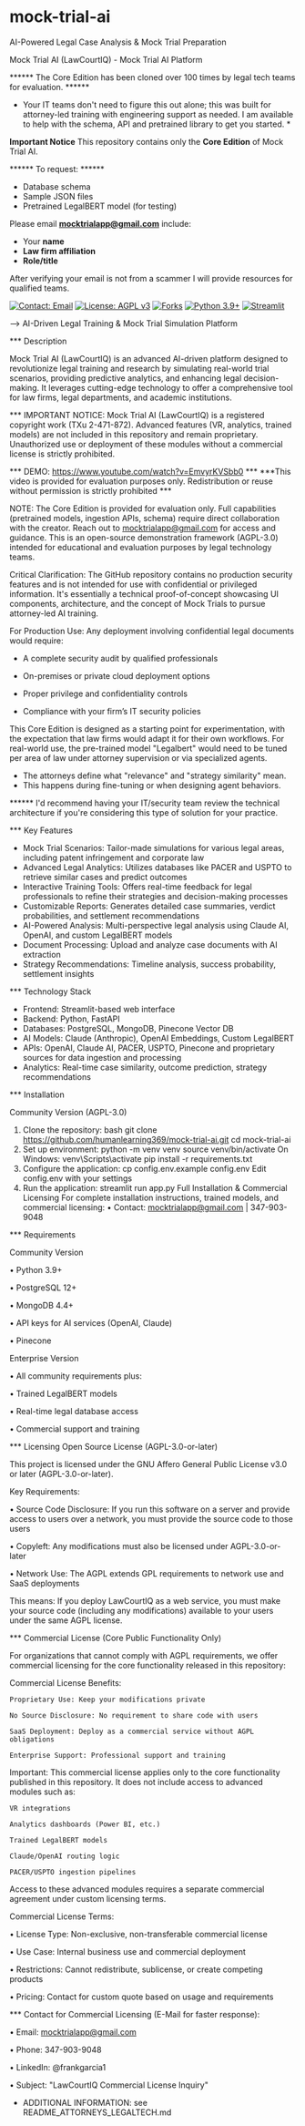 # mock-trial-ai
AI-Powered Legal Case Analysis &amp; Mock Trial Preparation

Mock Trial AI (LawCourtIQ) - Mock Trial AI Platform

****** The Core Edition has been cloned over 100 times by legal tech teams for evaluation. ******

* Your IT teams don't need to figure this out alone; this was built for attorney-led training with engineering support as needed. I am available to help with the schema, API and pretrained library to get you started. *

**Important Notice**
This repository contains only the **Core Edition** of Mock Trial AI. 

****** To request: ******
- Database schema
- Sample JSON files
- Pretrained LegalBERT model (for testing)

Please email **mocktrialapp@gmail.com** include:
- Your **name**
- **Law firm affiliation**
- **Role/title**
  
After verifying your email is not from a scammer I will provide resources for qualified teams.  

[![Contact: Email](https://img.shields.io/badge/Contact-Email-blue)](mailto:mocktrialapp@gmail.com)
[![License: AGPL v3](https://img.shields.io/badge/License-AGPL_v3-blue.svg)](https://www.gnu.org/licenses/agpl-3.0)
[![Forks](https://img.shields.io/github/forks/humanlearning369/mock-trial-ai.svg?style=social)](https://github.com/humanlearning369/mock-trial-ai/fork)
[![Python 3.9+](https://img.shields.io/badge/python-3.9+-blue.svg)](https://www.python.org/downloads/)
[![Streamlit](https://img.shields.io/badge/framework-Streamlit-red.svg)](https://streamlit.io/)

--> AI-Driven Legal Training & Mock Trial Simulation Platform

*** Description

Mock Trial AI (LawCourtIQ) is an advanced AI-driven platform designed to revolutionize legal training and research by simulating real-world trial scenarios, providing predictive analytics, and enhancing legal decision-making. It leverages cutting-edge technology to offer a comprehensive tool for law firms, legal departments, and academic institutions.

*** IMPORTANT NOTICE: Mock Trial AI (LawCourtIQ) is a registered copyright work (TXu 2-471-872). Advanced features (VR, analytics, trained models) are not included in this repository and remain proprietary. Unauthorized use or deployment of these modules without a commercial license is strictly prohibited.

*** DEMO: https://www.youtube.com/watch?v=EmvyrKVSbb0 ***
***This video is provided for evaluation purposes only. Redistribution or reuse without permission is strictly prohibited ***

NOTE: The Core Edition is provided for evaluation only. Full capabilities (pretrained models, ingestion APIs, schema) require direct collaboration with the creator. Reach out to mocktrialapp@gmail.com for access and guidance. This is an open-source demonstration framework (AGPL-3.0) intended for educational and evaluation purposes by legal technology teams.

Critical Clarification: The GitHub repository contains no production security features and is not intended for use with confidential or privileged information. It's essentially a technical proof-of-concept showcasing UI components, architecture, and the concept of Mock Trials to pursue attorney-led AI training.

For Production Use: Any deployment involving confidential legal documents would require:

- A complete security audit by qualified professionals

- On-premises or private cloud deployment options

- Proper privilege and confidentiality controls

- Compliance with your firm’s IT security policies

This Core Edition is designed as a starting point for experimentation, with the expectation that law firms would adapt it for their own workflows. For real-world use, the pre-trained model "Legalbert" would need to be tuned per area of law under attorney supervision or via specialized agents.

- The attorneys define what "relevance" and "strategy similarity" mean.
- This happens during fine-tuning or when designing agent behaviors.

****** I'd recommend having your IT/security team review the technical architecture if you're considering this type of solution for your practice.

*** Key Features

- Mock Trial Scenarios: Tailor-made simulations for various legal areas, including patent infringement and corporate law
- Advanced Legal Analytics: Utilizes databases like PACER and USPTO to retrieve similar cases and predict outcomes
- Interactive Training Tools: Offers real-time feedback for legal professionals to refine their strategies and decision-making processes
- Customizable Reports: Generates detailed case summaries, verdict probabilities, and settlement recommendations
- AI-Powered Analysis: Multi-perspective legal analysis using Claude AI, OpenAI, and custom LegalBERT models
- Document Processing: Upload and analyze case documents with AI extraction
- Strategy Recommendations: Timeline analysis, success probability, settlement insights

*** Technology Stack

- Frontend: Streamlit-based web interface
- Backend: Python, FastAPI
- Databases: PostgreSQL, MongoDB, Pinecone Vector DB
- AI Models: Claude (Anthropic), OpenAI Embeddings, Custom LegalBERT
- APIs: OpenAI, Claude AI, PACER, USPTO, Pinecone and proprietary sources for data ingestion and processing
- Analytics: Real-time case similarity, outcome prediction, strategy recommendations

*** Installation

 Community Version (AGPL-3.0)

1. Clone the repository:
bash
git clone https://github.com/humanlearning369/mock-trial-ai.git
cd mock-trial-ai
2.	Set up environment:
python -m venv venv
source venv/bin/activate   On Windows: venv\Scripts\activate
pip install -r requirements.txt
3.	Configure the application:
cp config.env.example config.env
 Edit config.env with your settings
4.	Run the application:
streamlit run app.py
Full Installation & Commercial Licensing
For complete installation instructions, trained models, and commercial licensing:
•	Contact: mocktrialapp@gmail.com | 347-903-9048

*** Requirements

Community Version

•	Python 3.9+

•	PostgreSQL 12+

•	MongoDB 4.4+

•	API keys for AI services (OpenAI, Claude)

•	Pinecone

Enterprise Version

•	All community requirements plus:

•	Trained LegalBERT models

•	Real-time legal database access

•	Commercial support and training

*** Licensing
Open Source License (AGPL-3.0-or-later)

This project is licensed under the GNU Affero General Public License v3.0 or later (AGPL-3.0-or-later).

Key Requirements:

•	Source Code Disclosure: If you run this software on a server and provide access to users over a network, you must provide the source code to those users

•	Copyleft: Any modifications must also be licensed under AGPL-3.0-or-later

•	Network Use: The AGPL extends GPL requirements to network use and SaaS deployments

This means: If you deploy LawCourtIQ as a web service, you must make your source code (including any modifications) available to your users under the same AGPL license.

*** Commercial License (Core Public Functionality Only)

For organizations that cannot comply with AGPL requirements, we offer commercial licensing for the core functionality released in this repository:

Commercial License Benefits:

    Proprietary Use: Keep your modifications private

    No Source Disclosure: No requirement to share code with users

    SaaS Deployment: Deploy as a commercial service without AGPL obligations

    Enterprise Support: Professional support and training

Important: This commercial license applies only to the core functionality published in this repository. It does not include access to advanced modules such as:

    VR integrations

    Analytics dashboards (Power BI, etc.)

    Trained LegalBERT models

    Claude/OpenAI routing logic

    PACER/USPTO ingestion pipelines

Access to these advanced modules requires a separate commercial agreement under custom licensing terms.

Commercial License Terms:

•	License Type: Non-exclusive, non-transferable commercial license

•	Use Case: Internal business use and commercial deployment

•	Restrictions: Cannot redistribute, sublicense, or create competing products

•	Pricing: Contact for custom quote based on usage and requirements

*** Contact for Commercial Licensing (E-Mail for faster response):

•	Email: mocktrialapp@gmail.com

•	Phone: 347-903-9048

•	LinkedIn: @frankgarcia1

•	Subject: "LawCourtIQ Commercial License Inquiry"

* ADDITIONAL INFORMATION: see README_ATTORNEYS_LEGALTECH.md




